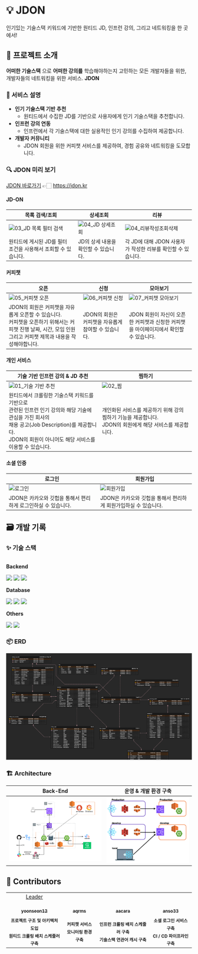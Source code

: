 # 💡 JDON

인기있는 기술스택 키워드에 기반한 원티드 JD, 인프런 강의, 그리고 네트워킹을 한 곳에서!

## 📌 프로젝트 소개

**어떠한 기술스택** 으로 **어떠한 강의를** 학습해야하는지 고민하는 모든 개발자들을 위한, 개발자들의 네트워킹을 위한 서비스. **JDON**

### 📢 서비스 설명

- **인기 기술스택 기반 추천**
    - 원티드에서 수집한 JD를 기반으로 사용자에게 인기 기술스택을 추천합니다.
- **인프런 강의 연동**
    - 인프런에서 각 기술스택에 대한 실용적인 인기 강의를 수집하여 제공합니다.
- **개발자 커뮤니티**
    - JDON 회원을 위한 커피챗 서비스를 제공하여, 경험 공유와 네트워킹을 도모합니다.

### 🔍️ JDON 미리 보기

[JDON 바로가기](https://jdon.kr) 👉🏻 https://jdon.kr

#### JD-ON

| 목록 검색/조회                                                                                                             | 상세조회                                                                                                             | 리뷰                                                                                                                |
|----------------------------------------------------------------------------------------------------------------------|------------------------------------------------------------------------------------------------------------------|-------------------------------------------------------------------------------------------------------------------|
| ![03_JD 목록 필터 검색](https://github.com/Kernel360/f1-JDON-Backend/assets/86637372/d6de8359-a2f5-401e-9c95-a27e829c30cf) | ![04_JD 상세조회](https://github.com/Kernel360/f1-JDON-Backend/assets/86637372/497225db-72c6-4c07-b6e8-a7b69789119a) | ![04_리뷰작성조회삭제](https://github.com/Kernel360/f1-JDON-Backend/assets/86637372/e3984d8a-3a13-4b7f-b772-5ae967c848fb) |
| 원티드에 게시된 JD를 필터 조건을 사용해서 조회할 수 있습니다.                                                                                 | JD의 상세 내용을 확인할 수 있습니다.                                                                                           | 각 JD에 대해 JDON 사용자가 작성한 리뷰를 확인할 수 있습니다.                                                                            |

#### 커피챗

| 오픈                                                                                                              | 신청                                                                                                              | 모아보기                                                                                                              |
|-----------------------------------------------------------------------------------------------------------------|-----------------------------------------------------------------------------------------------------------------|-------------------------------------------------------------------------------------------------------------------|
| ![05_커피챗 오픈](https://github.com/Kernel360/f1-JDON-Backend/assets/86637372/70a4f101-60d3-4cab-a27e-73ae674cc4bb) | ![06_커피챗 신청](https://github.com/Kernel360/f1-JDON-Backend/assets/86637372/cd6e5aa9-66df-467b-a6cf-3635233a0aa5) | ![07_커피챗 모아보기](https://github.com/Kernel360/f1-JDON-Backend/assets/86637372/023b81dd-efd8-4257-aada-e138c593b172) |
| JDON의 회원은 커피챗을 자유롭게 오픈할 수 있습니다. <br> 커피챗을 오픈하기 위해서는 커피챗 진행 날짜, 시간, 모임 인원 그리고 커피챗 제목과 내용을 작성해야합니다.</br>          | JDON의 회원은 커피챗을 자유롭게 참여할 수 있습니다.                                                                                 | JDON 회원이 자신이 오픈한 커피챗과 신청한 커피챗을 마이페이지에서 확인할 수 있습니다.                                                                |

#### 개인 서비스

| 기술 기반 인프런 강의 & JD 추천                                                                                                                         | 찜하기                                                                                                        |
|----------------------------------------------------------------------------------------------------------------------------------------------|------------------------------------------------------------------------------------------------------------|
| ![01_기술 기반 추천](https://github.com/Kernel360/f1-JDON-Backend/assets/86637372/d02cdd1f-f86c-455c-b148-2638920ac67f)                            | ![02_찜](https://github.com/Kernel360/f1-JDON-Backend/assets/86637372/31e54d3b-09d4-418e-b008-4d86c7930f0f) |
| 원티드에서 크롤링한 기술스택 키워드를 기반으로 </br> 관련된 인프런 인기 강의와 해당 기술에 관심을 가진 회사의</br> 채용 공고(Job Description)를 제공합니다.</br> JDON의 회원이 아니어도 해당 서비스를 이용할 수 있습니다. | 개인화된 서비스를 제공하기 위해 강의 찜하기 기능을 제공합니다. </br> JDON의 회원에게 해당 서비스를 제공합니다.                                        |

#### 소셜 인증

| 로그인                                                                                                       | 회원가입                                                                                                       |
|-----------------------------------------------------------------------------------------------------------|------------------------------------------------------------------------------------------------------------|
| ![로그인](https://github.com/Kernel360/f1-JDON-Backend/assets/86637372/cf9fd043-1476-435f-835c-d11f9d053505) | ![회원가입](https://github.com/Kernel360/f1-JDON-Backend/assets/86637372/b30ab20f-682e-497d-a1b6-e3874ee80ab5) |
| JDON은 카카오와 깃헙을 통해서 편리하게 로그인하실 수 있습니다.                                                                     | JDON은 카카오와 깃헙을 통해서 편리하게 회원가입하실 수 있습니다.                                                                     |

## 🗃️ 개발 기록

### ✨ 기술 스택

<div style="display:flex; flex-direction:column; align-items:flex-start;">
    <p><strong>Backend</strong></p>
    <div>
        <img src="https://img.shields.io/badge/Java_17-007396?style=for-the-badge&logo=java&logoColor=white"> 
        <img src="https://img.shields.io/badge/Spring_Boot_3.2-6DB33F?style=for-the-badge&logo=spring boot&logoColor=white">
        <img src="https://img.shields.io/badge/Spring_Security_6.2-6DB33F?style=for-the-badge&logo=spring security&logoColor=white">
    </div>
    <p><strong>Database</strong></p>
    <div>
        <img src="https://img.shields.io/badge/Mysql_8.0-4479A1?style=for-the-badge&logo=mysql&logoColor=white">
        <img src="https://img.shields.io/badge/Spring_Data_JPA_3.2-6DB33F?style=for-the-badge&logo=spring data jpa&logoColor=white">
        <img src="https://img.shields.io/badge/Querydsl-4479A1?style=for-the-badge&logo=&logoColor=white">
    </div>
    <p><strong>Others</strong></p>
    <div>
        <img src="https://img.shields.io/badge/AWS_EC2-FF9900?style=for-the-badge&logo=amazonec2&logoColor=white">
        <img src="https://img.shields.io/badge/AWS_route_53-8C4FFF?style=for-the-badge&logo=amazonroute53&logoColor=white">
    </div>
</div>

### 📦️ ERD

![](docs/images/jdon-erd.png)

### 🏗️ Architecture

| Back-End                                           | 운영 & 개발 환경 구축                                |
|----------------------------------------------------|----------------------------------------------|
| ![architecture](docs/images/jdon-architecture.png) | ![architecture](docs/images/jdon-server.png) 

## 👥 Contributors

<table>
  <tbody>
    <tr>
    <td align="center">
        <a href="https://github.com/yoonseon12">
          Leader <br>
          <img src="https://avatars.githubusercontent.com/u/59242594?v=4" width="130px;" alt=""/>
          <br /> <sub><b>yoonseon12</b><br></sub>
        </a>
    </td>
    <td align="center">
        <a href="https://github.com/aqrms">
          <br>
          <img src="https://avatars.githubusercontent.com/u/111513287?v=4" width="130px;" alt=""/>
          <br /><sub><b>aqrms</b></sub>
        </a>
        <br />
    </td>
    <td align="center">
        <a href="https://github.com/aacara">
          <br>
          <img src="https://avatars.githubusercontent.com/u/86637372?v=4" width="130px;" alt=""/>
          <br /><sub><b>aacara</b><br></sub>
        </a>
    </td>
    <td align="center">
        <a href="https://github.com/anso33">
          <br>
          <img src="https://avatars.githubusercontent.com/u/68376744?v=4" width="130px;" alt=""/>
          <br /><sub><b>anso33</b></sub>
        </a>
        <br />
    </td>
    </tr>
    <tr>
        <td align="center">
        <sub><b>프로젝트 구조 및 아키텍처 도입</b></sub>
        <br>
        <sub><b>원티드 크롤링 배치 스케줄러 구축</b></sub>
        </td>
        <td align="center">
        <sub><b>커피챗 서비스</b></sub>
        <br>
        <sub><b>모니터링 환경 구축</b></sub>
        </td>
        <td align="center">
        <sub><b>인프런 크롤링 배치 스케줄러 구축</b></sub>
        <br>
        <sub><b>기술스택 연관어 캐시 구축</b></sub>
        </td>
        <td align="center">
        <sub><b>소셜 로그인 서비스 구축</b></sub>
        <br>
        <sub><b>CI / CD 파이프라인 구축</b></sub>
        </td>
    </tr>
  </tbody>
</table>


